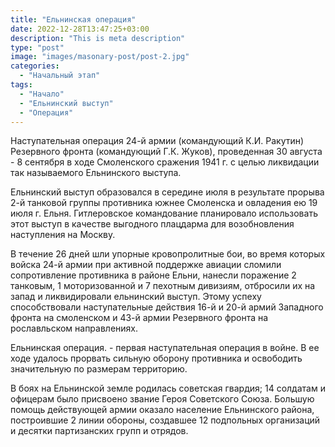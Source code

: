 ```yaml
---
title: "Ельнинская операция"
date: 2022-12-28T13:47:25+03:00
description: "This is meta description"
type: "post"
image: "images/masonary-post/post-2.jpg"
categories:
  - "Начальный этап"
tags:
  - "Начало"
  - "Ельнинский выступ"
  - "Операция"
---
```


Наступательная операция 24-й армии (командующий К.И. Ракутин) Резервного фронта (командующий Г.К. Жуков), проведенная 30 августа - 8 сентября в ходе Смоленского сражения 1941 г. с целью ликвидации так называемого Ельнинского выступа.

Ельнинский выступ образовался в середине июля в результате прорыва 2-й танковой группы противника южнее Смоленска и овладения ею 19 июля г. Ельня. Гитлеровское командование планировало использовать этот выступ в качестве выгодного плацдарма для возобновления наступления на Москву.

В течение 26 дней шли упорные кровопролитные бои, во время которых войска 24-й армии при активной поддержке авиации сломили сопротивление противника в районе Ельни, нанесли поражение 2 танковым, 1 моторизованной и 7 пехотным дивизиям, отбросили их на запад и ликвидировали ельнинский выступ. Этому успеху способствовали наступательные действия 16-й и 20-й армий Западного фронта на смоленском и 43-й армии Резервного фронта на рославльском направлениях.

Ельнинская операция. - первая наступательная операция в войне. В ее ходе удалось прорвать сильную оборону противника и освободить значительную по размерам территорию.

В боях на Ельнинской земле родилась советская гвардия; 14 солдатам и офицерам было присвоено звание Героя Советского Союза. Большую помощь действующей армии оказало население Ельнинского района, построившие 2 линии обороны, создавшее 12 подпольных организаций и десятки партизанских групп и отрядов.


